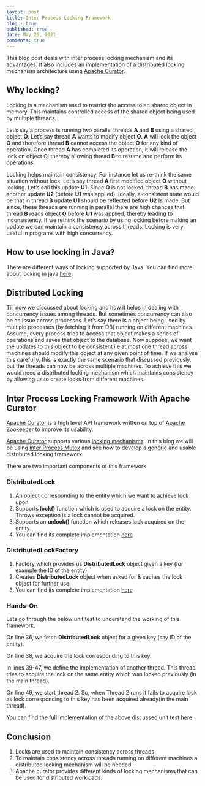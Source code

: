 ```yaml
---
layout: post
title: Inter Process Locking Framework
blog : true
published: true
date: May 25, 2021
comments: true
---
```


This blog post deals with inter process locking mechanism and its advantages. It also includes an implementation of a distributed locking mechanism architecture using [Apache Curator](https://curator.apache.org/).

## Why locking?

Locking is a mechanism used to restrict the access to an shared object in memory. This maintains controlled access of the shared object being used by multiple threads. 

Let’s say a process is running two parallel threads **A** and **B** using a shared object **O**. Let’s say thread **A** wants to modify object **O**. **A** will lock the object **O** and therefore thread **B** cannot access the object **O** for any kind of operation. Once thread **A** has completed its operation, it will release the lock on object O, thereby allowing thread **B** to resume and perform its operations. 

Locking helps maintain consistency. For instance let us re-think the same situation without lock. Let’s say thread **A** first modified object **O** without locking. Let’s call this update **U1**. Since **O** is not locked, thread **B** has made another update **U2** (before **U1** was applied).  Ideally, a consistent state would be that in thread **B** update **U1** should be reflected before **U2** Is made. But since, these threads are running in parallel there are high chances that thread **B** reads object **O** before **U1** was applied, thereby leading to inconsistency. If we rethink the scenario by using locking before making an update we can maintain a consistency across threads. Locking is very useful in programs with high concurrency.

## How to use locking in Java?

There are different ways of locking supported by Java. You can find more about locking in java [here](http://tutorials.jenkov.com/java-concurrency/locks.html). 

##  Distributed Locking

Till now we discussed about locking and how it helps in dealing with concurrency issues among threads. But sometimes concurrency can also be an issue across processes. Let’s say there is a object being used by multiple processes (by fetching it from DB) running on different machines. Assume, every process tries to access that object makes a series of operations and saves that object to the database. Now suppose, we want the updates to this object to be consistent i.e at most one thread across machines should modify this object at any given point of time. If we analyse this carefully, this is exactly the same scenario that discussed previously, but the threads can now be across multiple machines. To achieve this we would need a  distributed locking mechanism which maintains consistency by allowing us to create locks from different machines. 

## Inter Process Locking Framework With Apache Curator

[Apache Curator](https://curator.apache.org/) is a high level API framework written on top of [Apache Zookeeper](https://zookeeper.apache.org/) to improve its usability.

[Apache Curator](https://curator.apache.org/) supports various [locking mechanisms](https://curator.apache.org/curator-recipes/index.html). In this blog we will be using [Inter Process Mutex](https://curator.apache.org/curator-recipes/shared-reentrant-lock.html) and see how to develop a generic and usable distributed locking framework.

There are two important components of this framework

### DistributedLock
1. An object corresponding to the entity which we want to achieve lock upon.
2. Supports **lock()** function which is used to acquire a lock on the entity. Throws exception is  a lock cannot be acquired.
3. Supports an **unlock()** function which releases lock acquired on the entity.
4. You can find its complete implementation [here](https://github.com/rohithsankepally/apache-inter-process-lock/blob/master/src/main/java/DistributedLockImpl.java)  
 

### DistributedLockFactory
1. Factory which provides us **DistributedLock** object given a key (for example the ID of the entity).
2. Creates **DistributedLock** object when asked for & caches the lock object for further use.
3. You can find its complete implementation [here](https://github.com/rohithsankepally/apache-inter-process-lock/blob/master/src/main/java/DistributedLockFactoryImpl.java)

### Hands-On
Lets go through the below unit test to understand the working of this framework.

<script src="https://gist.github.com/rohithsankepally/e751f7378143a196f4e485f30730f0ef.js"></script>

On line 36, we fetch **DistributedLock** object for a given key (say ID of the entity).

On line 38, we acquire the lock corresponding to this key.

In lines 39-47, we  define the implementation of another thread. This thread tries to acquire the lock on the same entity which was locked previously (in the main thread).

On line 49, we start thread 2. So, when Thread 2 runs it fails to acquire lock as lock corresponding to this key has been acquired already(in the main thread).
   
You can find the full implementation of the above discussed unit test [here](https://github.com/rohithsankepally/apache-inter-process-lock/blob/master/src/test/java/DistributedLockUnitTest.java).


## Conclusion
1. Locks are used to maintain consistency across threads
2. To maintain consistency  across threads running on different machines a distributed locking mechanism will be needed.
3. Apache curator provides different kinds of locking mechanisms that can be used for distributed workloads.

